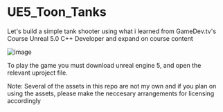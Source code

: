 # UE5_Toon_Tanks

Let's build a simple tank shooter using what i learned from GameDev.tv's Course Unreal 5.0 C++ Developer and expand on course content

![image](https://user-images.githubusercontent.com/62030323/213925751-e12c39ac-9a56-474b-83c8-62796954084c.png)

To play the game you must download unreal engine 5, and open the relevant uproject file.  

Note: Several of the assets in this repo are not my own and if you plan on using the assets, please make the neccesary arrangements for licensing accordingly
